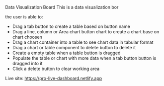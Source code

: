 Data Visualization Board 
This is a data visualization bor

the user is able to:

* Drag a tab button to create a table based on button name
* Drag a line, column or Area chart button chart to create a chart base on chart choosen
* Drag a chart container into a table to see chart data in tabular format
* Drag a chart or table component to delete button to delete it
* Create a empty table when a table button is dragged
* Populate the table or chart with more data when a tab button button is dragged into it
* Click a delete button to clear working area

Live site:
https://pro-live-dashboard.netlify.app